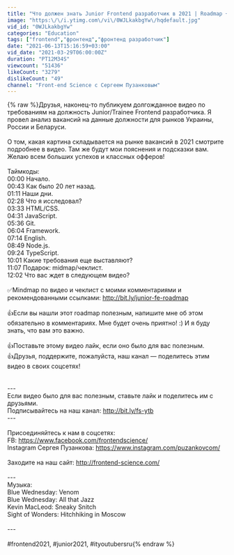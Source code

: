 ```yaml
---
title: "Что должен знать Junior Frontend разработчик в 2021 | Roadmap + Чеклист"
image: "https:\/\/i.ytimg.com\/vi\/0WJLkakbgYw\/hqdefault.jpg"
vid_id: "0WJLkakbgYw"
categories: "Education"
tags: ["frontend","фронтенд","фронтенд разработчик"]
date: "2021-06-13T15:16:59+03:00"
vid_date: "2021-03-29T06:00:00Z"
duration: "PT12M34S"
viewcount: "51436"
likeCount: "3279"
dislikeCount: "49"
channel: "Front-end Science c Сергеем Пузанковым"
---
```

{% raw %}Друзья, наконец-то публикуем долгожданное видео по требованиям на должность Junior/Trainee Frontend разработчика. Я провел анализ вакансий на данные должности для рынков Украины, России и Беларуси. <br /><br />О том, какая картина складывается на рынке вакансий в 2021 смотрите подробнее в видео. Там же будут мои пояснения и подсказки вам. Желаю всем больших успехов и классных офферов! <br /> <br />Таймкоды:<br />00:00 Начало.<br />00:43 Как было 20 лет назад.<br />01:11 Наши дни.<br />02:28 Что я исследовал?<br />03:33 HTML/CSS.<br />04:31 JavaScript.<br />05:36 Git.<br />06:04 Framework.<br />07:14 English.<br />08:49 Node.js.<br />09:24 TypeScript.<br />10:01 Какие требования еще выставляют?<br />11:07 Подарок: midmap/чеклист.<br />12:02 Что вас ждет в следующем видео?<br /><br />✅Mindmap по видео и чеклист с моими комментариями и рекомендованными ссылками: <a rel="nofollow" target="blank" href="http://bit.ly/junior-fe-roadmap">http://bit.ly/junior-fe-roadmap</a><br /><br />👍Если вы нашли этот roadmap полезным, напишите мне об этом обязательно в комментариях. Мне будет очень приятно! :) И я буду знать, что вам это важно.<br /><br />👍Поставьте этому видео лайк, если оно было для вас полезным. <br />👍Друзья, поддержите, пожалуйста, наш канал — поделитесь этим видео в своих соцсетях! <br /><br /><br />---<br />Если видео было для вас полезным, ставьте лайк и поделитесь им с друзьями.<br />Подписывайтесь на наш канал: <a rel="nofollow" target="blank" href="http://bit.ly/fs-ytb">http://bit.ly/fs-ytb</a><br />---<br /><br />Присоединяйтесь к нам в соцсетях:<br />FB: <a rel="nofollow" target="blank" href="https://www.facebook.com/frontendscience/">https://www.facebook.com/frontendscience/</a><br />Instagram Сергея Пузанкова: <a rel="nofollow" target="blank" href="https://www.instagram.com/puzankovcom/">https://www.instagram.com/puzankovcom/</a><br /><br />Заходите на наш сайт: <a rel="nofollow" target="blank" href="http://frontend-science.com/">http://frontend-science.com/</a><br /><br />---<br />Музыка:<br />Blue Wednesday: Venom<br />Blue Wednesday: All that Jazz<br />Kevin MacLeod: Sneaky Snitch<br />Sight of Wonders: Hitchhiking in Moscow<br /><br />---<br /><br />#frontend2021, #junior2021, #ityoutubersru​{% endraw %}
